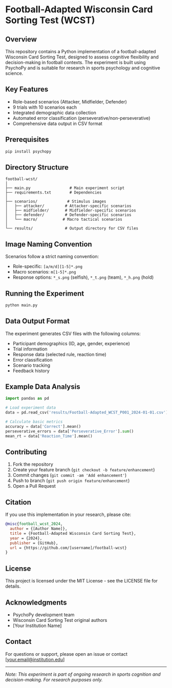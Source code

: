 # Football-Adapted Wisconsin Card Sorting Test (WCST)

## Overview
This repository contains a Python implementation of a football-adapted Wisconsin Card Sorting Test, designed to assess cognitive flexibility and decision-making in football contexts. The experiment is built using PsychoPy and is suitable for research in sports psychology and cognitive science.

## Key Features
- Role-based scenarios (Attacker, Midfielder, Defender)
- 9 trials with 10 scenarios each
- Integrated demographic data collection
- Automated error classification (perseverative/non-perseverative)
- Comprehensive data output in CSV format

## Prerequisites
```python
pip install psychopy
```

## Directory Structure
```
football-wcst/
│
├── main.py                 # Main experiment script
├── requirements.txt        # Dependencies
│
├── scenarios/             # Stimulus images
│   ├── attacker/         # Attacker-specific scenarios
│   ├── midfielder/       # Midfielder-specific scenarios
│   ├── defender/         # Defender-specific scenarios
│   └── macro/           # Macro tactical scenarios
│
└── results/              # Output directory for CSV files
```

## Image Naming Convention
Scenarios follow a strict naming convention:
- Role-specific: `[a/m/d][1-5]*.png`
- Macro scenarios: `m[1-5]*.png`
- Response options: `*_s.png` (selfish), `*_t.png` (team), `*_h.png` (hold)

## Running the Experiment
```python
python main.py
```

## Data Output Format
The experiment generates CSV files with the following columns:
- Participant demographics (ID, age, gender, experience)
- Trial information
- Response data (selected rule, reaction time)
- Error classification
- Scenario tracking
- Feedback history

## Example Data Analysis
```python
import pandas as pd

# Load experiment data
data = pd.read_csv('results/Football-Adapted_WCST_P001_2024-01-01.csv')

# Calculate basic metrics
accuracy = data['Correct'].mean()
perseverative_errors = data['Perseverative_Error'].sum()
mean_rt = data['Reaction_Time'].mean()
```

## Contributing
1. Fork the repository
2. Create your feature branch (`git checkout -b feature/enhancement`)
3. Commit changes (`git commit -am 'Add enhancement'`)
4. Push to branch (`git push origin feature/enhancement`)
5. Open a Pull Request

## Citation
If you use this implementation in your research, please cite:
```bibtex
@misc{football_wcst_2024,
  author = {[Author Name]},
  title = {Football-Adapted Wisconsin Card Sorting Test},
  year = {2024},
  publisher = {GitHub},
  url = {https://github.com/[username]/football-wcst}
}
```

## License
This project is licensed under the MIT License - see the LICENSE file for details.

## Acknowledgments
- PsychoPy development team
- Wisconsin Card Sorting Test original authors
- [Your Institution Name]

## Contact
For questions or support, please open an issue or contact [your.email@institution.edu]

---
*Note: This experiment is part of ongoing research in sports cognition and decision-making. For research purposes only.*
